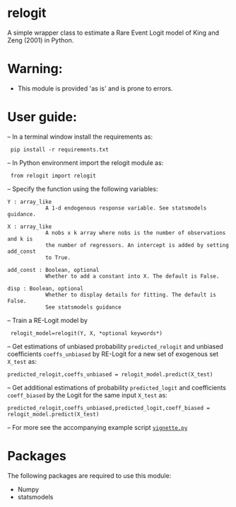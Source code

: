# relogit
 A simple wrapper class to estimate a Rare Event Logit model of King and Zeng (2001) in Python.

# Warning:
* This module is provided 'as is' and is prone to errors. 

# User guide:

– In a terminal window install the requirements as:

` pip install -r requirements.txt`

– In Python environment import the relogit module as:

` from relogit import relogit`

– Specify the function using the following variables:

```
Y : array_like
            A 1-d endogenous response variable. See statsmodels guidance.
            
X : array_like
            A nobs x k array where nobs is the number of observations and k is 
            the number of regressors. An intercept is added by setting add_const
            to True.
            
add_const : Boolean, optional
            Whether to add a constant into X. The default is False.
            
disp : Boolean, optional
            Whether to display details for fitting. The default is False.
            See statsmodels guidance  
```

– Train a RE-Logit model by 

` relogit_model=relogit(Y, X, *optional keywords*)`

– Get estimations of unbiased probability `predicted_relogit` and unbiased coefficients `coeffs_unbiased` by RE-Logit for a new set of exogenous set `X_test` as:

`predicted_relogit,coeffs_unbiased = relogit_model.predict(X_test)`

– Get additional estimations of probability `predicted_logit` and coefficients `coeff_biased` by the Logit for the same input `X_test` as:

`predicted_relogit,coeffs_unbiased,predicted_logit,coeff_biased = relogit_model.predict(X_test)`

– For more see the accompanying example script [`vignette.py`](vignette.py)

# Packages 
The following packages are required to use this module:
- Numpy
- statsmodels
